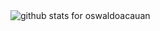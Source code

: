 <img  src="https://github-readme-stats.vercel.app/api?username=oswaldoacauan&show_icons=true&icon_color=0366d6&bg_color=ffffff&hide_title=true&count_private=true" alt="github stats for oswaldoacauan">
